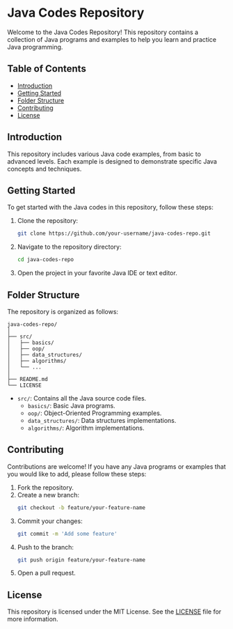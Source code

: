 # Java Codes Repository

Welcome to the Java Codes Repository! This repository contains a collection of Java programs and examples to help you learn and practice Java programming.

## Table of Contents

- [Introduction](#introduction)
- [Getting Started](#getting-started)
- [Folder Structure](#folder-structure)
- [Contributing](#contributing)
- [License](#license)

## Introduction

This repository includes various Java code examples, from basic to advanced levels. Each example is designed to demonstrate specific Java concepts and techniques.

## Getting Started

To get started with the Java codes in this repository, follow these steps:

1. Clone the repository:
    ```sh
    git clone https://github.com/your-username/java-codes-repo.git
    ```
2. Navigate to the repository directory:
    ```sh
    cd java-codes-repo
    ```
3. Open the project in your favorite Java IDE or text editor.

## Folder Structure

The repository is organized as follows:

```
java-codes-repo/
│
├── src/
│   ├── basics/
│   ├── oop/
│   ├── data_structures/
│   ├── algorithms/
│   └── ...
│
├── README.md
└── LICENSE
```

- `src/`: Contains all the Java source code files.
  - `basics/`: Basic Java programs.
  - `oop/`: Object-Oriented Programming examples.
  - `data_structures/`: Data structures implementations.
  - `algorithms/`: Algorithm implementations.

## Contributing

Contributions are welcome! If you have any Java programs or examples that you would like to add, please follow these steps:

1. Fork the repository.
2. Create a new branch:
    ```sh
    git checkout -b feature/your-feature-name
    ```
3. Commit your changes:
    ```sh
    git commit -m 'Add some feature'
    ```
4. Push to the branch:
    ```sh
    git push origin feature/your-feature-name
    ```
5. Open a pull request.

## License

This repository is licensed under the MIT License. See the [LICENSE](LICENSE) file for more information.